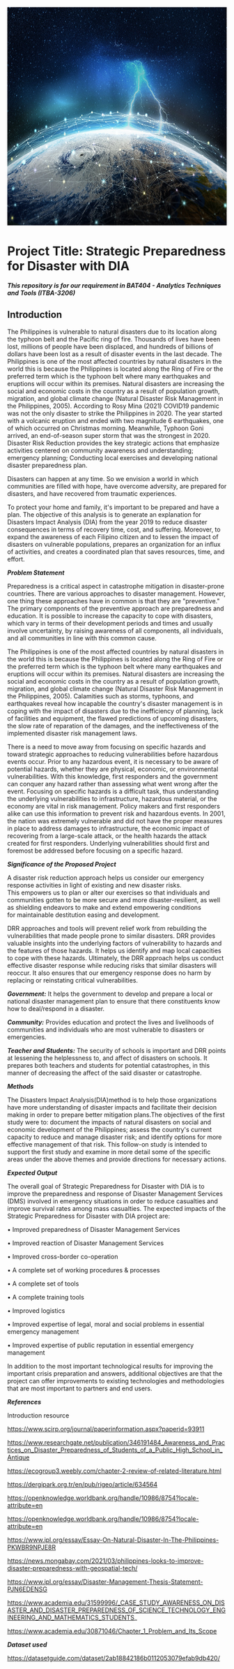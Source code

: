 
<img src="images/world.jpg" width="1200" height="500">

# Project Title: Strategic Preparedness for Disaster with DIA
**_This repository is for our requirement in BAT404 - Analytics Techniques and Tools (ITBA-3206)_**

## Introduction

The Philippines is vulnerable to natural disasters due to its location along the typhoon belt and the Pacific ring of fire. Thousands of lives have been lost, millions of people have been displaced, and hundreds of billions of dollars have been lost as a result of disaster events in the last decade.
The Philippines is one of the most affected countries by natural disasters in the world this is because the Philippines is located along the Ring of Fire or the preferred term which is the typhoon belt where many earthquakes and eruptions will occur within its premises. Natural disasters are increasing the social and economic costs in the country as a result of population growth, migration, and global climate change (Natural Disaster Risk Management in the Philippines, 2005). According to Rosy Mina (2021) COVID19 pandemic was not the only disaster to strike the Philippines in 2020. The year started with a volcanic eruption and ended with two magnitude 6 earthquakes, one of which occurred on Christmas morning. Meanwhile, Typhoon Goni arrived, an end-of-season super storm that was the strongest in 2020. Disaster Risk Reduction provides the key strategic actions that emphasize activities centered on community awareness and understanding; emergency planning; Conducting local exercises and developing national disaster preparedness plan.

Disasters can happen at any time. 
So we envision a world in which communities are filled with hope, have overcome adversity, are prepared for disasters, and have recovered from traumatic experiences.

To protect your home and family, it's important to be prepared and have a plan. The objective of this analysis is to generate an explanation for Disasters Impact Analysis (DIA) from the year 2019 to reduce disaster consequences in terms of recovery time, cost, and suffering. Moreover, to expand the awareness of each Filipino citizen and to lessen the impact of disasters on vulnerable populations, prepares an organization for an influx of activities, and creates a coordinated plan that saves resources, time, and effort.

**_Problem Statement_**

Preparedness is a critical aspect in catastrophe mitigation in disaster-prone countries. There are various approaches to disaster management. However, one thing these approaches have in common is that they are "preventive." The primary components of the preventive approach are preparedness and education. It is possible to increase the capacity to cope with disasters, which vary in terms of their development periods and times and usually involve uncertainty, by raising awareness of all components, all individuals, and all communities in line with this common cause.

The Philippines is one of the most affected countries by natural disasters in the world this is because the Philippines is located along the Ring of Fire or the preferred term which is the typhoon belt where many earthquakes and eruptions will occur within its premises. Natural disasters are increasing the social and economic costs in the country as a result of population growth, migration, and global climate change (Natural Disaster Risk Management in the Philippines, 2005). Calamities such as storms, typhoons, and earthquakes reveal how incapable the country's disaster management is in coping with the impact of disasters due to the inefficiency of planning, lack of facilities and equipment, the flawed predictions of upcoming disasters, the slow rate of reparation of the damages, and the ineffectiveness of the implemented disaster risk management laws. 

There is a need to move away from focusing on specific hazards and toward strategic approaches to reducing vulnerabilities before hazardous events occur. Prior to any hazardous event, it is necessary to be aware of potential hazards, whether they are physical, economic, or environmental vulnerabilities. With this knowledge, first responders and the government can conquer any hazard rather than assessing what went wrong after the event. Focusing on specific hazards is a difficult task, thus understanding the underlying vulnerabilities to infrastructure, hazardous material, or the economy are vital in risk management. Policy makers and first responders alike can use this information to prevent risk and hazardous events. In 2001, the nation was extremely vulnerable and did not have the proper measures in place to address damages to infrastructure, the economic impact of recovering from a large-scale attack, or the health hazards the attack created for first responders. Underlying vulnerabilities should first and foremost be addressed before focusing on a specific hazard.

**_Significance of the Proposed Project_**

A disaster risk reduction approach helps us consider our emergency response activities in light of existing and new disaster risks. This empowers us to plan or alter our exercises so that individuals and communities gotten to be more secure and more disaster-resilient, as well as shielding endeavors to make and extend empowering conditions for maintainable destitution easing and development.

DRR approaches and tools will prevent relief work from rebuilding the vulnerabilities that made people prone to similar disasters. DRR provides valuable insights into the underlying factors of vulnerability to hazards and the features of those hazards. It helps us identify and map local capacities to cope with these hazards. Ultimately, the DRR approach helps us conduct effective disaster response while reducing risks that similar disasters will reoccur. It also ensures that our emergency response does no harm by replacing or reinstating critical vulnerabilities.


**_Government:_** It helps the government to develop and prepare a local or national disaster management plan to ensure that there constituents know how to deal/respond in a disaster.

**_Community:_** Provides education and protect the lives and livelihoods of communities and individuals who are most vulnerable to disasters or emergencies.

**_Teacher and Students:_** The security of schools is important and DRR points at lessening the helplessness to, and affect of disasters on schools. It prepares both teachers and students for potential catastrophes, in this manner of decreasing the affect of the said disaster or catastrophe.

**_Methods_**

The Disasters Impact Analysis(DIA)method is to help those organizations have more understanding of disaster impacts and facilitate their decision making in order to prepare better mitigation plans.The objectives of the first study were to: document the impacts of natural disasters on social and economic development of the Philippines; assess the country's current capacity to reduce and manage disaster risk; and identify options for more effective management of that risk. This follow-on study is intended to support the first study and examine in more detail some of the specific areas under the above themes and provide directions for necessary actions.

**_Expected Output_**


The overall goal of Strategic Preparedness for Disaster with DIA is to improve the preparedness and response of Disaster Management Services (DMS) involved in emergency situations in order to reduce casualties and improve survival rates among mass casualties. The expected impacts of the Strategic Preparedness for Disaster with DIA  project are:

• Improved preparedness of Disaster Management Services

• Improved reaction of Disaster Management Services

• Improved cross-border co-operation

• A complete set of working procedures & processes

• A complete set of tools

• A complete training tools

• Improved logistics

• Improved expertise of legal, moral and social problems in essential emergency management

• Improved expertise of public reputation in essential emergency management

In addition to the most important technological results for improving the important crisis preparation and answers, additional objectives are that the project can offer improvements to existing technologies and methodologies that are most important to partners and end users.

**_References_**

Introduction resource 

https://www.scirp.org/journal/paperinformation.aspx?paperid=93911

https://www.researchgate.net/publication/346191484_Awareness_and_Practices_on_Disaster_Preparedness_of_Students_of_a_Public_High_School_in_Antique

https://ecogroup3.weebly.com/chapter-2-review-of-related-literature.html

https://dergipark.org.tr/en/pub/rigeo/article/634564

https://openknowledge.worldbank.org/handle/10986/8754?locale-attribute=en

https://openknowledge.worldbank.org/handle/10986/8754?locale-attribute=en

https://www.ipl.org/essay/Essay-On-Natural-Disaster-In-The-Philippines-PKWBR9NPJE8R

https://news.mongabay.com/2021/03/philippines-looks-to-improve-disaster-preparedness-with-geospatial-tech/

https://www.ipl.org/essay/Disaster-Management-Thesis-Statement-PJN6EDENSG

https://www.academia.edu/31599996/_CASE_STUDY_AWARENESS_ON_DISASTER_AND_DISASTER_PREPAREDNESS_OF_SCIENCE_TECHNOLOGY_ENGINEERING_AND_MATHEMATICS_STUDENTS_

https://www.academia.edu/30871046/Chapter_1_Problem_and_Its_Scope

**_Dataset used_**

https://datasetguide.com/dataset/2ab18842186b0112053079efab9db420/
